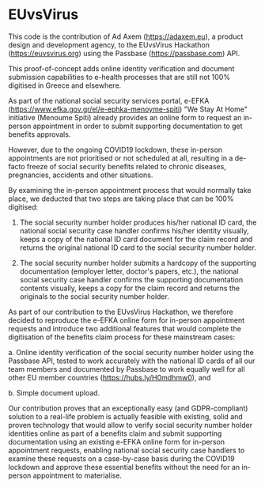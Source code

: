 # EUvsVirus

This code is the contribution of Ad Axem (https://adaxem.eu), a product design and development agency, to the EUvsVirus Hackathon (https://euvsvirus.org) using the Passbase (https://passbase.com) API.

This proof-of-concept adds online identity verification and document submission capabilities to e-health processes that are still not 100% digitised in Greece and elsewhere.

As part of the national social security services portal, e-EFKA (https://www.efka.gov.gr/el/e-ephka-menoyme-spiti) "We Stay At Home" initiative (Menoume Spiti) already provides an online form to request an in-person appointment in order to submit supporting documentation to get benefits approvals.

However, due to the ongoing COVID19 lockdown, these in-person appointments are not prioritised or not scheduled at all, resulting in a de-facto freeze of social security benefits related to chronic diseases, pregnancies, accidents and other situations.

By examining the in-person appointment process that would normally take place, we deducted that two steps are taking place that can be 100% digitised:

1. The social security number holder produces his/her national ID card, the national social security case handler confirms his/her identity visually, keeps a copy of the national ID card document for the claim record and returns the original national ID card to the social security number holder.

2. The social security number holder submits a hardcopy of the supporting documentation (employer letter, doctor's papers, etc.), the national social security case handler confirms the supporting documentation contents visually, keeps a copy for the claim record and returns the originals to the social security number holder.

As part of our contribution to the EUvsVirus Hackathon, we therefore decided to reproduce the e-EFKA online form for in-person appointment requests and introduce two additional features that would complete the digitisation of the benefits claim process for these mainstream cases:

a. Online identity verification of the social security number holder using the Passbase API, tested to work accurately with the national ID cards of all our team members and documented by Passbase to work equally well for all other EU member countries (https://hubs.ly/H0mdhmw0), and

b. Simple document upload.

Our contribution proves that an exceptionally easy (and GDPR-compliant) solution to a real-life problem is actually feasible with existing, solid and proven technology that would allow to verify social security number holder identities online as part of a benefits claim and submit supporting documentation using an existing e-EFKA online form for in-person appointment requests, enabling national social security case handlers to examine these requests on a case-by-case basis during the COVID19 lockdown and approve these essential benefits without the need for an in-person appointment to materialise.
